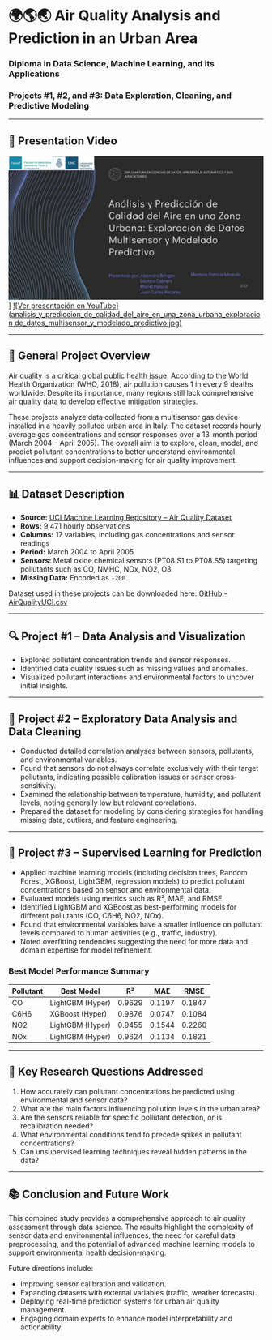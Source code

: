 # 🌍🌎🌏 Air Quality Analysis and Prediction in an Urban Area

### Diploma in Data Science, Machine Learning, and its Applications

### Projects #1, #2, and #3: Data Exploration, Cleaning, and Predictive Modeling

---
## 🎥 Presentation Video

![Ver presentación en YouTube](analisis_y_prediccion_de_calidad_del_aire_en_una_zona_urbana_exploracion_de_datos_multisensor_y_modelado_predictivo.jpg)]
[![Ver presentación en YouTube](analisis_y_prediccion_de_calidad_del_aire_en_una_zona_urbana_exploracion de_datos_multisensor_y_modelado_predictivo.jpg)](https://www.youtube.com/watch?v=DrYgPsqLCdE&list=PLBIxkZP-PNY-KEyKepIe7vYq56u7ew-_C&index=25)

---

## 📌 General Project Overview

Air quality is a critical global public health issue. According to the World Health Organization (WHO, 2018), air pollution causes 1 in every 9 deaths worldwide. Despite its importance, many regions still lack comprehensive air quality data to develop effective mitigation strategies.

These projects analyze data collected from a multisensor gas device installed in a heavily polluted urban area in Italy. The dataset records hourly average gas concentrations and sensor responses over a 13-month period (March 2004 – April 2005). The overall aim is to explore, clean, model, and predict pollutant concentrations to better understand environmental influences and support decision-making for air quality improvement.

---

## 📊 Dataset Description

* **Source:** [UCI Machine Learning Repository – Air Quality Dataset](https://archive.ics.uci.edu/dataset/360/air+quality)
* **Rows:** 9,471 hourly observations
* **Columns:** 17 variables, including gas concentrations and sensor readings
* **Period:** March 2004 to April 2005
* **Sensors:** Metal oxide chemical sensors (PT08.S1 to PT08.S5) targeting pollutants such as CO, NMHC, NOx, NO2, O3
* **Missing Data:** Encoded as `-200`

Dataset used in these projects can be downloaded here:
[GitHub - AirQualityUCI.csv](https://github.com/PatriMiranda/Calidad-de-Aire/blob/main/AirQualityUCI.csv)

---

## 🔍 Project #1 – Data Analysis and Visualization

* Explored pollutant concentration trends and sensor responses.
* Identified data quality issues such as missing values and anomalies.
* Visualized pollutant interactions and environmental factors to uncover initial insights.

---

## 🧹 Project #2 – Exploratory Data Analysis and Data Cleaning

* Conducted detailed correlation analyses between sensors, pollutants, and environmental variables.
* Found that sensors do not always correlate exclusively with their target pollutants, indicating possible calibration issues or sensor cross-sensitivity.
* Examined the relationship between temperature, humidity, and pollutant levels, noting generally low but relevant correlations.
* Prepared the dataset for modeling by considering strategies for handling missing data, outliers, and feature engineering.

---

## 🤖 Project #3 – Supervised Learning for Prediction

* Applied machine learning models (including decision trees, Random Forest, XGBoost, LightGBM, regression models) to predict pollutant concentrations based on sensor and environmental data.
* Evaluated models using metrics such as R², MAE, and RMSE.
* Identified LightGBM and XGBoost as best-performing models for different pollutants (CO, C6H6, NO2, NOx).
* Found that environmental variables have a smaller influence on pollutant levels compared to human activities (e.g., traffic, industry).
* Noted overfitting tendencies suggesting the need for more data and domain expertise for model refinement.

### Best Model Performance Summary

| Pollutant | Best Model       | R²     | MAE    | RMSE   |
| --------- | ---------------- | ------ | ------ | ------ |
| CO        | LightGBM (Hyper) | 0.9629 | 0.1197 | 0.1847 |
| C6H6      | XGBoost (Hyper)  | 0.9876 | 0.0747 | 0.1084 |
| NO2       | LightGBM (Hyper) | 0.9455 | 0.1544 | 0.2260 |
| NOx       | LightGBM (Hyper) | 0.9624 | 0.1134 | 0.1821 |

---

## 🎯 Key Research Questions Addressed

1. How accurately can pollutant concentrations be predicted using environmental and sensor data?
2. What are the main factors influencing pollution levels in the urban area?
3. Are the sensors reliable for specific pollutant detection, or is recalibration needed?
4. What environmental conditions tend to precede spikes in pollutant concentrations?
5. Can unsupervised learning techniques reveal hidden patterns in the data?

---

## 📚 Conclusion and Future Work

This combined study provides a comprehensive approach to air quality assessment through data science. The results highlight the complexity of sensor data and environmental influences, the need for careful data preprocessing, and the potential of advanced machine learning models to support environmental health decision-making.

Future directions include:

* Improving sensor calibration and validation.
* Expanding datasets with external variables (traffic, weather forecasts).
* Deploying real-time prediction systems for urban air quality management.
* Engaging domain experts to enhance model interpretability and actionability.


